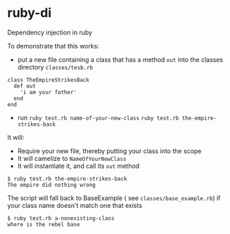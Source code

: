 # ruby-di
Dependency injection in ruby

To demonstrate that this works:
  - put a new file containing a class that has a method `out` into the classes directory
`classes/tesb.rb`
```
class TheEmpireStrikesBack
  def out
    'i am your father'
  end
end
```
  - run `ruby test.rb name-of-your-new-class`
`ruby test.rb the-empire-strikes-back`
 
It will:
  - Require your new file, thereby putting your class into the scope
  - It will camelize to `NameOfYourNewClass`
  - It will instantiate it, and call its `out` method
```
$ ruby test.rb the-empire-strikes-back
The empire did nothing wrong
```
  
The script will fall back to BaseExample ( see `classes/base_example.rb`) if your class name doesn't match one that exists

```
$ ruby test.rb a-nonexisting-class
where is the rebel base
```
